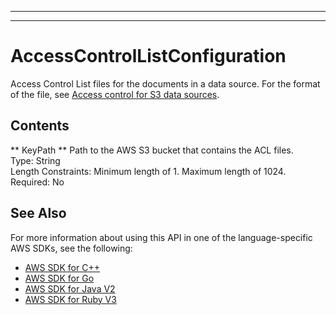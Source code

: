 --------

--------

# AccessControlListConfiguration<a name="API_AccessControlListConfiguration"></a>

Access Control List files for the documents in a data source\. For the format of the file, see [Access control for S3 data sources](https://docs.aws.amazon.com/kendra/latest/dg/s3-acl.html)\.

## Contents<a name="API_AccessControlListConfiguration_Contents"></a>

 ** KeyPath **   <a name="Kendra-Type-AccessControlListConfiguration-KeyPath"></a>
Path to the AWS S3 bucket that contains the ACL files\.  
Type: String  
Length Constraints: Minimum length of 1\. Maximum length of 1024\.  
Required: No

## See Also<a name="API_AccessControlListConfiguration_SeeAlso"></a>

For more information about using this API in one of the language\-specific AWS SDKs, see the following:
+  [ AWS SDK for C\+\+](https://docs.aws.amazon.com/goto/SdkForCpp/kendra-2019-02-03/AccessControlListConfiguration) 
+  [ AWS SDK for Go](https://docs.aws.amazon.com/goto/SdkForGoV1/kendra-2019-02-03/AccessControlListConfiguration) 
+  [ AWS SDK for Java V2](https://docs.aws.amazon.com/goto/SdkForJavaV2/kendra-2019-02-03/AccessControlListConfiguration) 
+  [ AWS SDK for Ruby V3](https://docs.aws.amazon.com/goto/SdkForRubyV3/kendra-2019-02-03/AccessControlListConfiguration) 